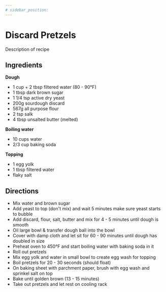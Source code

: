 ```yaml
---
# sidebar_position:
---
```


# Discard Pretzels

<!-- ![Recipe_Name](../img/recipe_name.jpg) -->

Description of recipe

## Ingredients

**Dough**

- 1 cup + 2 tbsp filtered water (80 - 90°F)
- 1 tbsp dark brown sugar
- 1 1/4 tsp active dry yeast
- 200g sourdough discard
- 567g all purpose flour
- 2 tsp salk
- 4 tbsp unsalted butter (melted)

**Boiling water**

- 10 cups water
- 2/3 cup baking soda

**Topping**

- 1 egg yolk
- 1 tbsp filtered water
- flaky salt

## Directions

- Mix water and brown sugar
- Add yeast to top (don't mix) and wait 5 minutes make sure yeast starts to bubble
- Add discard, flour, salt, butter and mix for 4 - 5 minutes until dough is smooth
- Oil large bowl & transfer dough ball into the bowl
- Cover with damp cloth and let sit for 60 - 90 minutes until dough has doubled in size
- Preheat oven to 450°F and start boiling water with baking soda in it
- Roll out pretzels
- Mix egg yolk and water in small bowl to create egg wash for topping
- Boil pretzels for 20 - 30 seconds (should float)
- On baking sheet with parchment paper, brush with egg wash and sprinkel salt on top
- Bake until golden brown (13 - 15 minutes)
- Take out pretzels and let rest on cooling rack

